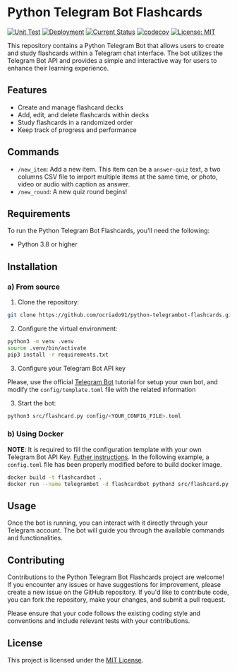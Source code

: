 # Python Telegram Bot Flashcards

[![Unit Test](https://github.com/ocriado91/python-telegrambot-flashcards/actions/workflows/unit_testing.yaml/badge.svg)](https://github.com/ocriado91/python-telegrambot-flashcards/actions/workflows/unit_testing.yaml)
[![Deployment](https://github.com/ocriado91/python-telegrambot-flashcards/actions/workflows/deployment.yaml/badge.svg)](https://github.com/ocriado91/python-telegrambot-flashcards/actions/workflows/deployment.yaml)
[![Current Status](https://github.com/ocriado91/python-telegrambot-flashcards/actions/workflows/current_status.yaml/badge.svg)](https://github.com/ocriado91/python-telegrambot-flashcards/actions/workflows/current_status.yaml)
[![codecov](https://codecov.io/gh/ocriado91/python-telegrambot-flashcards/branch/main/graph/badge.svg?token=bjdlYmQmOw)](https://codecov.io/gh/ocriado91/python-telegrambot-flashcards)
[![License: MIT](https://img.shields.io/badge/License-MIT-yellow.svg)](https://opensource.org/licenses/MIT)

This repository contains a Python Telegram Bot that allows users to create and study flashcards within a Telegram chat interface. The bot utilizes the Telegram Bot API and provides a simple and interactive way for users to enhance their learning experience.

## Features

- Create and manage flashcard decks
- Add, edit, and delete flashcards within decks
- Study flashcards in a randomized order
- Keep track of progress and performance

## Commands

- `/new_item`: Add a new item. This item can be a `answer-quiz` text, a two
  columns CSV file to import multiple items at the same time,
  or photo, video or audio with caption as answer.
- `/new_round`: A new quiz round begins!

## Requirements

To run the Python Telegram Bot Flashcards, you'll need the following:

- Python 3.8 or higher

## Installation

### a) From source

1. Clone the repository:

```bash
git clone https://github.com/ocriado91/python-telegrambot-flashcards.git
```
2. Configure the virtual environment:

```bash
python3 -m venv .venv
source .venv/bin/activate
pip3 install -r requirements.txt
```
3. Configure your Telegram Bot API key

Please, use the official [Telegram Bot](https://core.telegram.org/bots/tutorial) tutorial for setup your own bot, and modify
the `config/template.toml` file with the related information

3. Start the bot:
```bash
python3 src/flashcard.py config/<YOUR_CONFIG_FILE>.toml
```

### b) Using Docker

__NOTE__: It is required to fill the configuration template with your own Telegram Bot API Key. [Futher instructions](https://core.telegram.org/bots/features#botfather). In the following example, a `config.toml` file has been properly modified before to build docker image.

```bash
docker build -t flashcardbot .
docker run --name telegrambot -d flashcardbot python3 src/flashcard.py config/config.toml
```

## Usage
Once the bot is running, you can interact with it directly through your Telegram account. The bot will guide you through the available commands and functionalities.

## Contributing
Contributions to the Python Telegram Bot Flashcards project are welcome! If you encounter any issues or have suggestions for improvement, please create a new issue on the GitHub repository. If you'd like to contribute code, you can fork the repository, make your changes, and submit a pull request.

Please ensure that your code follows the existing coding style and conventions and include relevant tests with your contributions.

## License
This project is licensed under the [MIT License](https://opensource.org/license/mit/).